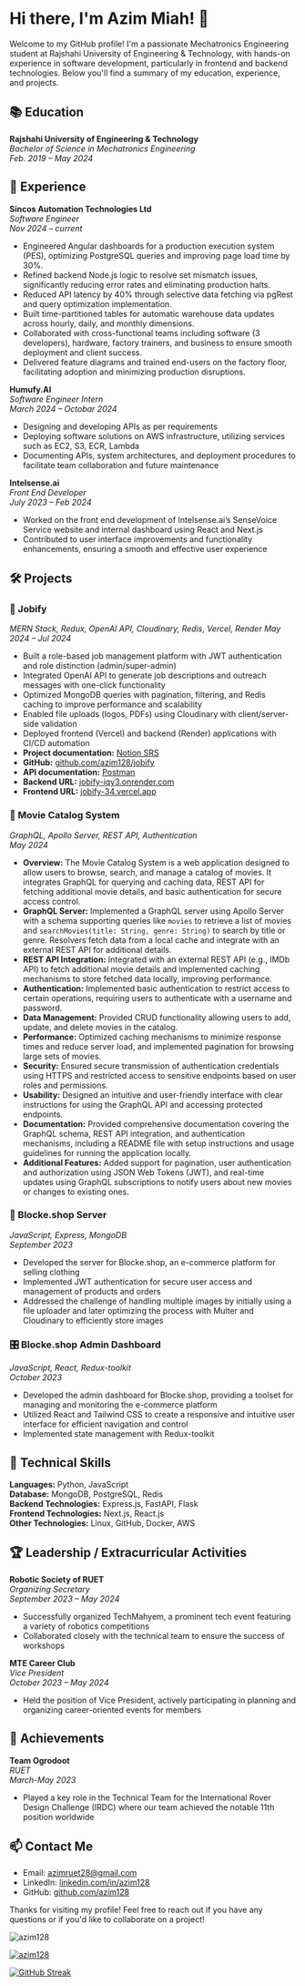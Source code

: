 # Hi there, I'm Azim Miah! 👋

Welcome to my GitHub profile! I'm a passionate Mechatronics Engineering student at Rajshahi University of Engineering & Technology, with hands-on experience in software development, particularly in frontend and backend technologies. Below you'll find a summary of my education, experience, and projects.

## 📚 Education
**Rajshahi University of Engineering & Technology**  
*Bachelor of Science in Mechatronics Engineering*  
*Feb. 2019 – May 2024*

## 💼 Experience

**Sincos Automation Technologies Ltd**  
*Software Engineer*  
*Nov 2024 – current*  
- Engineered Angular dashboards for a production execution system (PES), optimizing PostgreSQL queries and improving page load time by 30%.
- Refined backend Node.js logic to resolve set mismatch issues, significantly reducing error rates and eliminating production halts.
- Reduced API latency by 40% through selective data fetching via pgRest and query optimization implementation.
- Built time-partitioned tables for automatic warehouse data updates across hourly, daily, and monthly dimensions.
- Collaborated with cross-functional teams including software (3 developers), hardware, factory trainers, and business to ensure smooth deployment and client success.
- Delivered feature diagrams and trained end-users on the factory floor, facilitating adoption and minimizing production disruptions.


**Humufy.AI**  
*Software Engineer Intern*  
*March 2024 – Octobar 2024*  
- Designing and developing APIs as per requirements
- Deploying software solutions on AWS infrastructure, utilizing services such as EC2, S3, ECR, Lambda
- Documenting APIs, system architectures, and deployment procedures to facilitate team collaboration and future maintenance

**Intelsense.ai**  
*Front End Developer*  
*July 2023 – Feb 2024*  
- Worked on the front end development of Intelsense.ai’s SenseVoice Service website and internal dashboard using React and Next.js
- Contributed to user interface improvements and functionality enhancements, ensuring a smooth and effective user experience

## 🛠 Projects

### 💼 Jobify

*MERN Stack, Redux, OpenAI API, Cloudinary, Redis, Vercel, Render*
*May 2024 – Jul 2024*

* Built a role-based job management platform with JWT authentication and role distinction (admin/super-admin)
* Integrated OpenAI API to generate job descriptions and outreach messages with one-click functionality
* Optimized MongoDB queries with pagination, filtering, and Redis caching to improve performance and scalability
* Enabled file uploads (logos, PDFs) using Cloudinary with client/server-side validation
* Deployed frontend (Vercel) and backend (Render) applications with CI/CD automation
* **Project documentation:** [Notion SRS](https://oval-sword-5ca.notion.site/SRS-1323c6afeee380ceadfce4f266a90df6)
* **GitHub:** [github.com/azim128/jobify](https://github.com/azim128/jobify)
* **API documentation:** [Postman](https://documenter.getpostman.com/view/31589139/2sAY4xB2qG)
* **Backend URL:** [jobify-iqy3.onrender.com](https://jobify-iqy3.onrender.com)
* **Frontend URL:** [jobify-34.vercel.app](https://jobify-34.vercel.app/)

### 🎥 Movie Catalog System
*GraphQL, Apollo Server, REST API, Authentication*  
*May 2024*  
- **Overview:** The Movie Catalog System is a web application designed to allow users to browse, search, and manage a catalog of movies. It integrates GraphQL for querying and caching data, REST API for fetching additional movie details, and basic authentication for secure access control.
- **GraphQL Server:** Implemented a GraphQL server using Apollo Server with a schema supporting queries like `movies` to retrieve a list of movies and `searchMovies(title: String, genre: String)` to search by title or genre. Resolvers fetch data from a local cache and integrate with an external REST API for additional details.
- **REST API Integration:** Integrated with an external REST API (e.g., IMDb API) to fetch additional movie details and implemented caching mechanisms to store fetched data locally, improving performance.
- **Authentication:** Implemented basic authentication to restrict access to certain operations, requiring users to authenticate with a username and password.
- **Data Management:** Provided CRUD functionality allowing users to add, update, and delete movies in the catalog.
- **Performance:** Optimized caching mechanisms to minimize response times and reduce server load, and implemented pagination for browsing large sets of movies.
- **Security:** Ensured secure transmission of authentication credentials using HTTPS and restricted access to sensitive endpoints based on user roles and permissions.
- **Usability:** Designed an intuitive and user-friendly interface with clear instructions for using the GraphQL API and accessing protected endpoints.
- **Documentation:** Provided comprehensive documentation covering the GraphQL schema, REST API integration, and authentication mechanisms, including a README file with setup instructions and usage guidelines for running the application locally.
- **Additional Features:** Added support for pagination, user authentication and authorization using JSON Web Tokens (JWT), and real-time updates using GraphQL subscriptions to notify users about new movies or changes to existing ones.



### 🛒 Blocke.shop Server
*JavaScript, Express, MongoDB*  
*September 2023*  
- Developed the server for Blocke.shop, an e-commerce platform for selling clothing
- Implemented JWT authentication for secure user access and management of products and orders
- Addressed the challenge of handling multiple images by initially using a file uploader and later optimizing the process with Multer and Cloudinary to efficiently store images

### 🎛️ Blocke.shop Admin Dashboard
*JavaScript, React, Redux-toolkit*  
*October 2023*  
- Developed the admin dashboard for Blocke.shop, providing a toolset for managing and monitoring the e-commerce platform
- Utilized React and Tailwind CSS to create a responsive and intuitive user interface for efficient navigation and control
- Implemented state management with Redux-toolkit

## 🧰 Technical Skills
**Languages:** Python, JavaScript  
**Database:** MongoDB, PostgreSQL, Redis  
**Backend Technologies:** Express.js, FastAPI, Flask  
**Frontend Technologies:** Next.js, React.js  
**Other Technologies:** Linux, GitHub, Docker, AWS

## 🏆 Leadership / Extracurricular Activities
**Robotic Society of RUET**  
*Organizing Secretary*  
*September 2023 – May 2024*  
- Successfully organized TechMahyem, a prominent tech event featuring a variety of robotics competitions
- Collaborated closely with the technical team to ensure the success of workshops

**MTE Career Club**  
*Vice President*  
*October 2023 – May 2024*  
- Held the position of Vice President, actively participating in planning and organizing career-oriented events for members

## 🏅 Achievements
**Team Ogrodoot**  
*RUET*  
*March-May 2023*  
- Played a key role in the Technical Team for the International Rover Design Challenge (IRDC) where our team achieved the notable 11th position worldwide

## 📫 Contact Me
- Email: [azimruet28@gmail.com](mailto:azimruet28@gmail.com)
- LinkedIn: [linkedin.com/in/azim128](https://linkedin.com/in/azim128/)
- GitHub: [github.com/azim128](https://github.com/azim128)

Thanks for visiting my profile! Feel free to reach out if you have any questions or if you'd like to collaborate on a project!


<p align="left"> <img src="https://komarev.com/ghpvc/?username=azim128&label=Profile%20views&color=0e75b6&style=flat" alt="azim128" /> </p>

<p align="left" > <a href="https://github.com/ryo-ma/github-profile-trophy"><img src="https://github-profile-trophy.vercel.app/?username=azim128&row=1&column=5&theme=onedark" alt="azim128" /></a> </p>

<a href="https://git.io/streak-stats"><img src="https://git-hub-streak-stats.vercel.app?user=azim128&theme=dark" alt="GitHub Streak" /></a>
